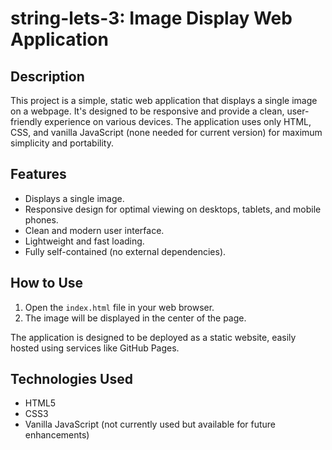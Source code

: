 # string-lets-3: Image Display Web Application

## Description

This project is a simple, static web application that displays a single image on a webpage.  It's designed to be responsive and provide a clean, user-friendly experience on various devices. The application uses only HTML, CSS, and vanilla JavaScript (none needed for current version) for maximum simplicity and portability.

## Features

*   Displays a single image.
*   Responsive design for optimal viewing on desktops, tablets, and mobile phones.
*   Clean and modern user interface.
*   Lightweight and fast loading.
*   Fully self-contained (no external dependencies).

## How to Use

1.  Open the `index.html` file in your web browser.
2.  The image will be displayed in the center of the page.

The application is designed to be deployed as a static website, easily hosted using services like GitHub Pages.

## Technologies Used

*   HTML5
*   CSS3
*   Vanilla JavaScript (not currently used but available for future enhancements)